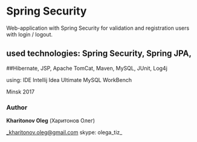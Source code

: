 # Spring Security
Web-application with Spring Security for 
validation and registration users with login / logout.

## used technologies: Spring Security, Spring JPA, 
##Hibernate, JSP, Apache TomCat, Maven, MySQL, JUnit, Log4j

using:
IDE Intellij Idea Ultimate
MySQL WorkBench



Minsk 2017

### Author 
**Kharitonov Oleg** (Харитонов Олег)

_kharitonov.oleg@gmail.com
skype: olega_tiz_